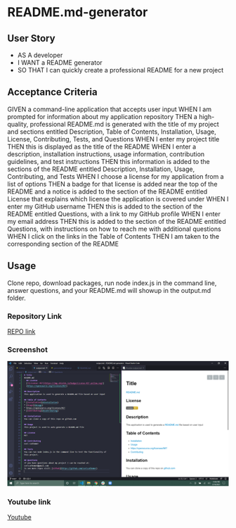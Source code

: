 # README.md-generator

## User Story 
* AS A developer
* I WANT a README generator
* SO THAT I can quickly create a professional README for a new project

## Acceptance Criteria
GIVEN a command-line application that accepts user input
WHEN I am prompted for information about my application repository
THEN a high-quality, professional README.md is generated with the title of my project and sections entitled Description, Table of Contents, Installation, Usage, License, Contributing, Tests, and Questions
WHEN I enter my project title
THEN this is displayed as the title of the README
WHEN I enter a description, installation instructions, usage information, contribution guidelines, and test instructions
THEN this information is added to the sections of the README entitled Description, Installation, Usage, Contributing, and Tests
WHEN I choose a license for my application from a list of options
THEN a badge for that license is added near the top of the README and a notice is added to the section of the README entitled License that explains which license the application is covered under
WHEN I enter my GitHub username
THEN this is added to the section of the README entitled Questions, with a link to my GitHub profile
WHEN I enter my email address
THEN this is added to the section of the README entitled Questions, with instructions on how to reach me with additional questions
WHEN I click on the links in the Table of Contents
THEN I am taken to the corresponding section of the README

## Usage
Clone repo, download packages, run node index.js in the command line, answer questions, and your README.md will showup in the output.md folder. 

### Repository Link 
[REPO link](https://github.com/coricathemer/README.md-generator)

### Screenshot 
![README.md screenshot](./assets/images/readme-assignment.png)

### Youtube link 
[Youtube](https://youtu.be/ZfKSOlNh-P8)